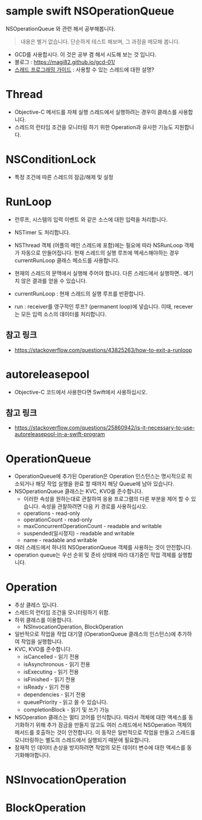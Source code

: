 # sample swift NSOperationQueue
NSOperationQueue 와 관련 해서 공부해봅니다. 
> 내용은 별거 없습니다. 단순하게 테스트 해보며, 그 과정을 메모해 봅니다. 

- GCD를 사용합시다. 이 것은 공부 겸 해서 시도해 보는 것 입니다. 
- 블로그 : https://magi82.github.io/gcd-01/
- [스레드 프로그래밍 가이드](https://developer.apple.com/library/content/documentation/Cocoa/Conceptual/Multithreading/Introduction/Introduction.html#//apple_ref/doc/uid/10000057i) : 사용할 수 있는 스레드에 대한 설명? 

# Thread
- Objective-C 메서드를 자체 실행 스레드에서 실행하려는 경우이 클래스를 사용합니다.
- 스레드의 런타임 조건을 모니터링 하기 위한 Operation과 유사한 기능도 지원합니다.

# NSConditionLock
- 특정 조건에 따른 스레드의 잠금/해제 및 설정

# RunLoop
- 런루프, 시스템의 입력 이벤트 와 같은 소스에 대한 입력을 처리합니다. 
- NSTimer 도 처리합니다. 
- NSThread 객체 (어플의 메인 스레드에 포함)에는 필요에 따라 NSRunLoop 객체가 자동으로 만들어집니다. 현재 스레드의 실행 루프에 엑세스해야하는 경우 currentRunLoop 클래스 메소드를 사용합니다.
- 현재의 스레드의 문맥에서 실행해 주어야 합니다. 다른 스레드에서 실행하면.. 예기치 않은 결과를 얻을 수 있습니다.

- currentRunLoop : 현재 스레드의 실행 루프를 반환합니다.
- run : receiver를 영구적인 루프? (permanent loop)에 넣습니다. 이때, recever는 모든 입력 소스의 데이터를 처리합니다. 

## 참고 링크
- https://stackoverflow.com/questions/43825263/how-to-exit-a-runloop

# autoreleasepool
- Objective-C 코드에서 사용한다면 Swift에서 사용하십시오.

## 참고 링크 
- https://stackoverflow.com/questions/25860942/is-it-necessary-to-use-autoreleasepool-in-a-swift-program

# OperationQueue
- OperationQueue에 추가된 Operation은 Operation 인스턴스는 명시적으로 취소되거나 해당 작업 실행을 완료 할 때까지 해당 Queue에 남아 있습니다.
- NSOperationQueue 클래스는 KVC, KVO를 준수합니다. 
	- 이러한 속성을 원하는대로 관찰하여 응용 프로그램의 다른 부분을 제어 할 수 있습니다. 속성을 관찰하려면 다음 키 경로를 사용하십시오.
	- operations - read-only
	- operationCount - read-only
	- maxConcurrentOperationCount - readable and writable
	- suspended(일시정지) - readable and writable
	- name - readable and writable
- 여러 스레드에서 하나의 NSOperationQueue 객체를 사용하는 것이 안전합니다.
- operation queue는 우선 순위 및 준비 상태에 따라 대기중인 작업 객체를 실행합니다.


# Operation
- 추상 클레스 입니다. 
- 스레드의 런타임 조건을 모니터링하기 위함.
- 하위 클래스를 이용합니다.
	- NSInvocationOperation, BlockOperation
- 일반적으로 작업을 작업 대기열 (OperationQueue 클래스의 인스턴스)에 추가하여 작업을 실행합니다.
- KVC, KVO를 준수합니다. 
	- isCancelled - 읽기 전용
	- isAsynchronous - 읽기 전용
	- isExecuting - 읽기 전용
	- isFinished - 읽기 전용
	- isReady - 읽기 전용
	- dependencies - 읽기 전용
	- queuePriority - 읽고 쓸 수 있습니다.
	- completionBlock - 읽기 및 쓰기 가능
- NSOperation 클래스는 멀티 코어를 인식합니다. 따라서 객체에 대한 액세스를 동기화하기 위해 추가 잠금을 만들지 않고도 여러 스레드에서 NSOperation 객체의 메서드를 호출하는 것이 안전합니다. 이 동작은 일반적으로 작업을 만들고 스레드를 모니터링하는 별도의 스레드에서 실행되기 때문에 필요합니다.
- 잠재적 인 데이터 손상을 방지하려면 작업의 모든 데이터 변수에 대한 액세스를 동기화해야합니다.

# NSInvocationOperation

# BlockOperation